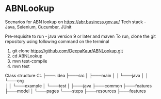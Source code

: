 # ABNLookup

Scenarios for ABN lookup on https://abr.business.gov.au/
Tech stack - Java, Selenium, Cucumber, JUnit

Pre-requisite to run - java version 9 or later and maven
To run, clone the git repository using following command on the terminal 
  1. git clone https://github.com/DeepaKaur/ABNLookup.git
  2. cd ABNLookup
  3. mvn test-compile
  4. mvn test

Class structure
C:.
├───.idea
├───src
│   ├───main
│   │   └───java
│   │       └───org      
│   │           └───example
│   └───test
│       ├───java
          ├───common
          ├───features
          ├───model
          │     └───pages
          └───steps
        ├───resources
          ├───features
